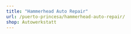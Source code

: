 ```yaml
---
title: "Hammerhead Auto Repair"
url: /puerto-princesa/hammerhead-auto-repair/
shop: Autowerkstatt
---
```

